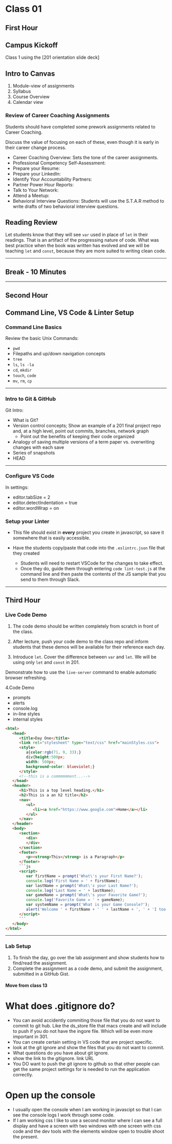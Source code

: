 # Class 01

## First Hour

## Campus Kickoff

Class 1 using the [201 orientation slide deck]

## Intro to Canvas

1. Module-view of assignments
1. Syllabus
1. Course Overview
1. Calendar view

### Review of Career Coaching Assignments

Students should have completed some prework assignments related to Career Coaching.

Discuss the value of focusing on each of these, even though it is early in
 their career change process.

- Career Coaching Overview: Sets the tone of the career assignments.
- Professional Competency Self-Assessment:
- Prepare your Resume:
- Prepare your LinkedIn:
- Identify Your Accountability Partners:
- Partner Power Hour Reports:
- Talk to Your Network:
- Attend a Meetup:
- Behavioral Interview Questions: Students will use the S.T.A.R method
 to write drafts of two behavioral interview questions.

## Reading Review

Let students know that they will see `var` used in place of `let`
in their readings. That is an artifact of the progressing nature of code.
 What
 was best practice when the book was written has evolved and we will be teaching `let` and `const`, because they are more suited to writing clean code.

---

## Break - 10 Minutes

---

## Second Hour

## Command Line, VS Code & Linter Setup

### Command Line Basics

Review the basic Unix Commands:

- `pwd`
- Filepaths and up/down navigation concepts
- `tree`
- `ls`, `ls -la`
- `cd`, `mkdir`
- `touch`, `code`
- `mv`, `rm`, `cp`

---

### Intro to Git & GitHub

Git Intro:

- What is Git?
- Version control concepts; Show an example of a 201 final project repo and, at
 a high level, point out commits, branches, network graph
    - Point out the benefits of keeping their code organized
- Analogy of saving multiple versions of a term paper vs. overwriting changes
 with each save
- Series of snapshots
- HEAD

---

### Configure VS Code

In settings:

- editor.tabSize = 2
- editor.detectIndentation = true
- editor.wordWrap = on

### Setup your Linter

- This file should exist in **every** project you create in javascript, so save
 it somewhere that is easily accessible.
- Have the students copy/paste that code into the `.eslintrc.json` file that they
 created

    - Students will need to restart VSCode for the changes to take effect.
    - Once they do, guide them through entering `code lint-test.js` at the command
     line and then paste the contents of the JS sample that you send to them
      through Slack.

---

## Third Hour

### Live Code Demo

1. The code demo should be written completely from scratch in front of the class.
2. After lecture, push your code demo to the class repo and inform students that
 these demos will be available for their reference each day.

3. Introduce `let`.
Cover the difference between `var` and `let`.
We will be using only `let` and `const` in 201.

Demonstrate how to use the `live-server` command to enable automatic browser refreshing.

4.Code Demo

- prompts
- alerts
- console.log
- in-line styles
- internal styles

```html
<html>
   <head>
      <title>Day One</title>
      <link rel="stylesheet" type="text/css" href="mainStyles.css">
      <style>
         a{color:rgb(71, 9, 33);}
         div{height:500px;
         width: 500px;
         background-color: blueviolet;}
      </style>
      <!--this is a commmmmment...-->
   </head>
   <header>
      <h1>This is a top level heading.</h1>
      <h2>This is a an h2 title</h2>
      <nav>
         <ul>
            <li><a href="https://www.google.com">Home</a></li>
         </ul>
      </nav>
   </header>
   <body>
      <section>
         <div>
         </div>
      </section>
      <footer>
         <p><strong>This</strong> is a Paragraph</p>
      </footer>
      ```js
      <script>
         var firstName = prompt('What\'s your First Name?');
         console.log('First Name = ' + firstName);
         var lastName = prompt('What\'s your Last Name?');
         console.log('Last Name = ' + lastName);
         var gameName = prompt('What\'s your Favorite Game?');
         console.log('Favorite Game = ' + gameName);
         var systemName = prompt('What is your Game Console?');
         alert('Welcome ' + firstName + ' ' + lastName + ', ' + 'I too play ' + gameName + ' on a  ' + systemName);
      </script>
      ```
   </body>
</html>

 ```

---

### Lab Setup

1. To finish the day, go over the lab assignment and show students how to find/read the assignment.
2. Complete the assignment as a code demo, and submit the assignment, submitted in a GitHub Gist.

#### Move from class 13

# What does .gitignore do?

- You can avoid accidently commiting those file that you do not want to commit to git hub. Like the ds_store file that macs create and will include to push if you do not have the ingore file. Which will be even more important in 301.
- You can create certain setting in VS code that are project specific.
- look at the git ignore and show the files that you do not want to commit.
- What questions do you have about git ignore.
- show the link to the gitignore. link URL
- You DO want to push the git ignore to github so that other people can get the same project settings for is needed to run the application correctly.

# Open up the console

- I usually open the console when I am working in javascipt so that I can see the console logs I work through some code.
- If I am working css I like to use a second monitor where I can see a full display and have a screen with two windows with one screen with css code and the dev tools with the elements window open to trouble shoot the present.
